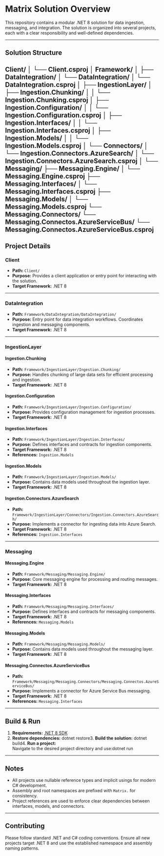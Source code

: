 ﻿# Matrix Solution Overview

This repository contains a modular .NET 8 solution for data ingestion, messaging, and integration. The solution is organized into several projects, each with a clear responsibility and well-defined dependencies.

---

## Solution Structure

Client/
│   └── Client.csproj
│
Framework/
│
├── DataIntegration/
│   └── DataIntegration/
│       └── DataIntegration.csproj
│
├── IngestionLayer/
│   ├── Ingestion.Chunking/
│   │   └── Ingestion.Chunking.csproj
│   ├── Ingestion.Configuration/
│   │   └── Ingestion.Configuration.csproj
│   ├── Ingestion.Interfaces/
│   │   └── Ingestion.Interfaces.csproj
│   ├── Ingestion.Models/
│   │   └── Ingestion.Models.csproj
│   └── Connectors/
│       └── Ingestion.Connectors.AzureSearch/
│           └── Ingestion.Connectors.AzureSearch.csproj
│
└── Messaging/
    ├── Messaging.Engine/
    │   └── Messaging.Engine.csproj
    ├── Messaging.Interfaces/
    │   └── Messaging.Interfaces.csproj
    ├── Messaging.Models/
    │   └── Messaging.Models.csproj
    └── Messaging.Connectors/
        └── Messaging.Connectos.AzureServiceBus/
            └── Messaging.Connectos.AzureServiceBus.csproj
---

## Project Details

### Client

- **Path:** `Client/`
- **Purpose:** Provides a client application or entry point for interacting with the solution.
- **Target Framework:** .NET 8

---

### DataIntegration

- **Path:** `Framework/DataIntegration/DataIntegration/`
- **Purpose:** Entry point for data integration workflows. Coordinates ingestion and messaging components.
- **Target Framework:** .NET 8

---

### IngestionLayer

#### Ingestion.Chunking

- **Path:** `Framework/IngestionLayer/Ingestion.Chunking/`
- **Purpose:** Handles chunking of large data sets for efficient processing and ingestion.
- **Target Framework:** .NET 8

#### Ingestion.Configuration

- **Path:** `Framework/IngestionLayer/Ingestion.Configuration/`
- **Purpose:** Provides configuration management for ingestion processes.
- **Target Framework:** .NET 8

#### Ingestion.Interfaces

- **Path:** `Framework/IngestionLayer/Ingestion.Interfaces/`
- **Purpose:** Defines interfaces and contracts for ingestion components.
- **Target Framework:** .NET 8
- **References:** `Ingestion.Models`

#### Ingestion.Models

- **Path:** `Framework/IngestionLayer/Ingestion.Models/`
- **Purpose:** Contains data models used throughout the ingestion layer.
- **Target Framework:** .NET 8

#### Ingestion.Connectors.AzureSearch

- **Path:** `Framework/IngestionLayer/Connectors/Ingestion.Connectors.AzureSearch/`
- **Purpose:** Implements a connector for ingesting data into Azure Search.
- **Target Framework:** .NET 8
- **References:** `Ingestion.Interfaces`

---

### Messaging

#### Messaging.Engine

- **Path:** `Framework/Messaging/Messaging.Engine/`
- **Purpose:** Core messaging engine for processing and routing messages.
- **Target Framework:** .NET 8

#### Messaging.Interfaces

- **Path:** `Framework/Messaging/Messaging.Interfaces/`
- **Purpose:** Defines interfaces and contracts for messaging components.
- **Target Framework:** .NET 8
- **References:** `Messaging.Models`

#### Messaging.Models

- **Path:** `Framework/Messaging/Messaging.Models/`
- **Purpose:** Contains data models used throughout the messaging layer.
- **Target Framework:** .NET 8

#### Messaging.Connectos.AzureServiceBus

- **Path:** `Framework/Messaging/Messaging.Connectors/Messaging.Connectos.AzureServiceBus/`
- **Purpose:** Implements a connector for Azure Service Bus messaging.
- **Target Framework:** .NET 8
- **References:** `Messaging.Interfaces`

---

## Build & Run

1. **Requirements:** [.NET 8 SDK](https://dotnet.microsoft.com/download/dotnet/8.0)
2. **Restore dependencies:**  dotnet restore3. **Build the solution:**  dotnet build4. **Run a project:**  
   Navigate to the desired project directory and use:dotnet run
---

## Notes

- All projects use nullable reference types and implicit usings for modern C# development.
- Assembly and root namespaces are prefixed with `Matrix.` for consistency.
- Project references are used to enforce clear dependencies between interfaces, models, and connectors.

---

## Contributing

Please follow standard .NET and C# coding conventions. Ensure all new projects target .NET 8 and use the established namespace and assembly naming patterns.
